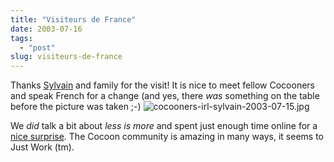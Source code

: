 ```yaml
---
title: "Visiteurs de France"
date: 2003-07-16
tags: 
  - "post"
slug: visiteurs-de-france
---
```


Thanks [Sylvain](http://www.anyware-tech.com/blogs/sylvain/) and family for the visit! It is nice to meet fellow Cocooners and speak French for a change (and yes, there _was_ something on the table before the picture was taken ;-) ![cocooners-irl-sylvain-2003-07-15.jpg](http://codeconsult.ch/bertrand/archives/images/cocooners-irl-sylvain-2003-07-15.jpg)

We _did_ talk a bit about _less is more_ and spent just enough time online for a [nice surprise](http://marc.theaimsgroup.com/?l=xml-cocoon-dev&m=105828398620969&w=2). The Cocoon community is amazing in many ways, it seems to Just Work (tm).
